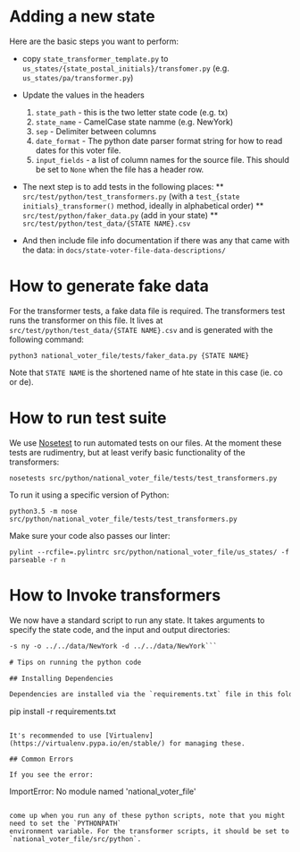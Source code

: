 # Adding a new state

Here are the basic steps you want to perform:

* copy `state_transformer_template.py` to `us_states/{state_postal_initials}/transfomer.py` (e.g. `us_states/pa/transformer.py`)
* Update the values in the headers
  1. `state_path` - this is the two letter state code (e.g. tx)
  2. `state_name` - CamelCase state namme (e.g. NewYork)
  3. `sep` - Delimiter between columns
  4. `date_format` - The python date parser format string for how to read dates for this voter file.
  5. `input_fields` - a list of column names for the source file. This should be set to `None` when the file has a header row.

* The next step is to add tests in the following places:
** `src/test/python/test_transformers.py` (with a `test_{state initials}_transformer()` method, ideally in alphabetical order)
** `src/test/python/faker_data.py` (add in your state)
** `src/test/python/test_data/{STATE NAME}.csv`
* And then include file info documentation if there was any that came with the data: in `docs/state-voter-file-data-descriptions/`

# How to generate fake data

For the transformer tests, a fake data file is required. The transformers test runs the transformer on this file. It lives at
`src/test/python/test_data/{STATE NAME}.csv` and is generated with the following command:

```
python3 national_voter_file/tests/faker_data.py {STATE NAME}
```

Note that `STATE NAME` is the shortened name of hte state in this case (ie. co or de).

# How to run test suite
We use [Nosetest](http://nose.readthedocs.io/en/latest/) to run automated tests on our files. At the moment these tests are rudimentry, but at least verify basic functionality of the transformers:

```nosetests src/python/national_voter_file/tests/test_transformers.py```

To run it using a specific version of Python:

```python3.5 -m nose src/python/national_voter_file/tests/test_transformers.py```

Make sure your code also passes our linter:

```pylint --rcfile=.pylintrc src/python/national_voter_file/us_states/ -f parseable -r n```

# How to Invoke transformers
We now have a standard script to run any state. It takes arguments to specify the state code, and the input and output directories:

  ``` python3.5 national_voter_file/transformers/csv_transformer.py
 -s ny -o ../../data/NewYork -d ../../data/NewYork```

# Tips on running the python code

## Installing Dependencies

Dependencies are installed via the `requirements.txt` file in this folder.

```
pip install -r requirements.txt
```

It's recommended to use [Virtualenv](https://virtualenv.pypa.io/en/stable/) for managing these.

## Common Errors

If you see the error:

```
ImportError: No module named 'national_voter_file'
```

come up when you run any of these python scripts, note that you might need to set the `PYTHONPATH`
environment variable. For the transformer scripts, it should be set to `national_voter_file/src/python`.
